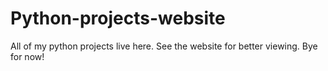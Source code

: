 # Python-projects-website

All of my python projects live here.
See the website for better viewing.
Bye for now!
